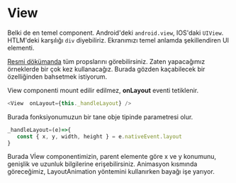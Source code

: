 # View

Belki de en temel component. Android'deki `android.view`, IOS'daki `UIView`. HTLM'deki karşılığı `div` diyebiliriz. Ekranımızı temel anlamda şekillendiren UI elementi.

[Resmi dökümanda](https://facebook.github.io/react-native/docs/view.html) tüm propslarını görebilirsiniz. Zaten yapacağımız örneklerde bir çok kez kullanacağız. Burada gözden kaçabilecek bir özelliğinden bahsetmek istiyorum.

View componenti mount edilir edilmez, **onLayout** eventi tetiklenir.

```javascript
<View  onLayout={this._handleLayout} />
```

Burada fonksiyonumuzun bir tane obje tipinde parametresi olur.

```javascript
_handleLayout=(e)=>{
   const { x, y, width, height } = e.nativeEvent.layout
}
```

Burada Vİew componentimizin, parent elemente göre x ve y konumunu, genişlik ve uzunluk bilgilerine erişebilirsiniz. Animasyon kısmında göreceğimiz, LayoutAnimation yöntemini kullanırken bayağı işe yarıyor.

